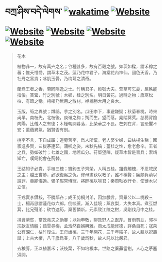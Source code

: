 # བཀྲ་ཤིས་བདེ་ལེགས་	[![wakatime](https://wakatime.com/badge/user/5043ee4a-e361-4607-9d47-d557f2005d05.svg)](https://wakatime.com/@5043ee4a-e361-4607-9d47-d557f2005d05)	[![Website](https://img.shields.io/website?label=&up_color=orange&up_message=Tianchi&url=https%3A%2F%2Fshields.io)](https://tianchi.aliyun.com/home/science/scienceDetail?userId=1095279182618)	[![Website](https://img.shields.io/website?label=&up_color=green&up_message=Yuque&url=https%3A%2F%2Fshields.io)](https://www.yuque.com/ivanaxu)	[![Website](https://img.shields.io/website?label=&up_color=yellow&up_message=Leetcode&url=https%3A%2F%2Fshields.io)](https://leetcode.cn/u/ivanaxu)	[![Website](https://img.shields.io/website?label=&up_color=violet&up_message=AIstudio&url=https%3A%2F%2Fshields.io)](https://aistudio.baidu.com/aistudio/personalcenter/thirdview/979775)	[![Website](https://img.shields.io/website?label=&up_color=red&up_message=Gitee&url=https%3A%2F%2Fshields.io)](https://gitee.com/IvanaXu)
> 花木
> 
> 植物非一，故有萬卉之名；谷種甚多，故有百穀之號。如茨如樑，謂禾稼之蕃；惟夭惟喬，謂草木之茂。蓮乃花中君子，海棠花內神仙。國色天香，乃牡丹之富貴；冰肌玉骨，乃梅萼之清奇。
> 
> 蘭爲王者之香，菊同隱逸之士。竹稱君子，鬆號大夫。萱草可忘憂，屈軼能指佞。篔簹，竹之別號；木樨，桂之別名。明日黃花，過時之物；歲寒松柏，有節之稱。樗櫟乃無用之散材，楩楠勝大用之良木。
> 
> 玉版，筍之異號；蹲鴟，芋之別名。瓜田李下，事避嫌疑；秋菊春桃，時來尚早。南枝先，北枝後，庾嶺之梅；朔而生，望而落，堯階蓂莢。苾蒭背陰向陽，比僧人之有德；木槿朝開暮落，比榮華之不長。芒刺在背，言恐懼不安；薰蕕異氣，猶賢否有別。
> 
> 桃李不言，下自成蹊；道旁苦李，爲人所棄。老人娶少婦，曰枯楊生稊；國家進多賢，曰拔茅連茹。蒲柳之姿，未秋先槁；薑桂之性，愈老愈辛。王者之兵，勢如破竹；七雄之國，地若瓜分。苻堅望陣，疑草木皆是晉兵；索靖知亡，嘆銅駝會在荊棘。
> 
> 王祜知子必貴，手植三槐；竇鈞五子齊榮，人稱五桂。鉏麑觸槐，不忍賊民之主；越王嘗蓼，必欲復吳之仇。修母畫荻以教子，誰不稱賢；廉頗負荊以請罪，善能悔過。彌子瑕常恃寵，將餘桃以啖君；秦商鞅欲行令，使徙木以立信。
> 
> 王戎賣李鑽核，不勝鄙吝；成王剪桐封弟，因無戲言。齊景公以二桃殺三士，楊再思謂蓮花似六郎。倒啖蔗，漸入佳境；蒸哀梨，大失本真。煮豆燃萁，比兄殘弟；砍竹遮筍，棄舊憐新。元素致江陵之柑，吳剛伐月中之桂。
> 
> 捐資濟貧，當效堯夫之助麥；以物申敬，聊效野人之獻芹。冒雨剪韭，郭林宗款友情殷；踏雪尋梅，孟浩然自娛興雅。商太戊能修德，詳桑自死；寇萊公有深仁，枯竹復生。王母蟠桃，三千年開花，三千年結子，故人藉以祝壽誕；上古大椿，八千歲爲春，八千歲爲秋，故人託以比嚴君。
> 
> 去稂莠，正以植嘉禾；沃枝葉，不如培根本。世路之蓁蕪當剔，人心之茅塞須開。
>
